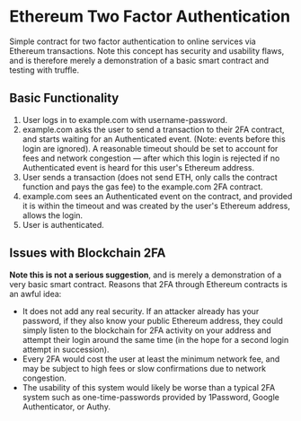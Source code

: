 # Ethereum Two Factor Authentication

Simple contract for two factor authentication to online services via Ethereum transactions. Note this concept has security and usability flaws, and is therefore merely a demonstration of a basic smart contract and testing with truffle.


## Basic Functionality

1. User logs in to example.com with username-password.
2. example.com asks the user to send a transaction to their 2FA contract, and starts waiting for an Authenticated event. (Note: events before this login are ignored). A reasonable timeout should be set to account for fees and network congestion — after which this login is rejected if no Authenticated event is heard for this user's Ethereum address.
3. User sends a transaction (does not send ETH, only calls the contract function and pays the gas fee) to the example.com 2FA contract.
4. example.com sees an Authenticated event on the contract, and provided it is within the timeout and was created by the user's Ethereum address, allows the login.
5. User is authenticated.


## Issues with Blockchain 2FA

**Note this is not a serious suggestion**, and is merely a demonstration of a very basic smart contract. Reasons that 2FA through Ethereum contracts is an awful idea:

- It does not add any real security. If an attacker already has your password, if they also know your public Ethereum address, they could simply listen to the blockchain for 2FA activity on your address and attempt their login around the same time (in the hope for a second login attempt in succession). 
- Every 2FA would cost the user at least the minimum network fee, and may be subject to high fees or slow confirmations due to network congestion.
- The usability of this system would likely be worse than a typical 2FA system such as one-time-passwords provided by 1Password, Google Authenticator, or Authy.
